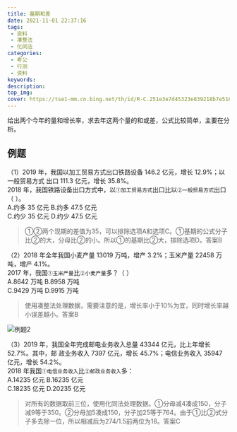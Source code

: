 ```yaml
---
title: 基期和差
date: 2021-11-01 22:37:16
tags:
 - 资料
 - 凑整法
 - 化同法
categories:
 - 考公
 - 行测
 - 资料
keywords:
description:
top_img:
cover: https://tse1-mm.cn.bing.net/th/id/R-C.251e3e7d45323e839218b7e5161a0855?rik=eID11f0vrRIAIg&riu=http%3a%2f%2fi2.hdslb.com%2fbfs%2farchive%2f9d84480ffa8d071b16fc44066478c396c9152549.jpg&ehk=ouHOCWQ6SJfh11DBW9cSIOt3iFJJRnglDcAw9dNqEJg%3d&risl=&pid=ImgRaw&r=0
---
```

给出两个今年的量和增长率，求去年这两个量的和或差，公式比较简单，主要在分析。

## 例题
（1）2019 年，我国以加工贸易方式出口铁路设备 146.2 亿元，增长 12.9%；以一般贸易方式 出口 111.3 亿元，增长 35.8%。   
2018 年，我国铁路设备出口方式中，以`①加工贸易方式`出口比以`②一般贸易方式`出口（ ）。    
A.约多 35 亿元 B.约多 47.5 亿元  
C.约少 35 亿元 D.约少 47.5 亿元

> ①②两个现期的差值为35，可以排除选项A和选项C。①基期的公式分子比②的大，分母比②的小。所以①的基期比②大，排除选项D。答案B

（2）2018 年全年我国小麦产量 13019 万吨，增产 3.2%；玉米产量 22458 万吨，增产 4.1%。  
2017 年，我国`①玉米产量`比`②小麦产量`多？（ ）   
A.8642 万吨 B.8958 万吨   
C.9429 万吨 D.9915 万吨

> 使用凑整法处理数据，需要注意的是，增长率小于10%为宜，同时增长率越小误差越小。答案B

![例题2](https://wx1.sinaimg.cn/mw690/005SoUZ5ly1gw02clch0vj30kn09zt96.jpg)

（3）2019 年，我国全年完成邮电业务收入总量 43344 亿元，比上年增长 52.7%。其中，邮 政业务收入 7397 亿元，增长 45.7%；电信业务收入 35947 亿元，增长 54.2%。   
2018 年我国`①电信业务收入`比`②邮政业务收入`多：   
A.14235 亿元 B.16235 亿元   
C.18235 亿元 D.20235 亿元

> 对所有的数据取前三位，使用化同法处理数据。①分母减4凑成150，分子减9等于350。②分母加5凑成150，分子加25等于764。由于①比②式分子多去除一位，所以相减后为274/1.5前两位为18。答案C